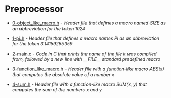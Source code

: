 # Preprocessor

- [0-object_like_macro.h](https://github.com/KristiSeraj/holbertonschool-low_level_programming/blob/main/0x0D-preprocessor/0-object_like_macro.h) -
*Header file that defines a macro named SIZE as an abbreviation for the token 1024*

- [1-pi.h](https://github.com/KristiSeraj/holbertonschool-low_level_programming/blob/main/0x0D-preprocessor/1-pi.h) -
*Header file that defines a macro names PI as an abbreviation for the token 3.14159265359*

- [2-main.c](https://github.com/KristiSeraj/holbertonschool-low_level_programming/blob/main/0x0D-preprocessor/2-main.c) -
*Code in C that prints the name of the file it was compiled from, followed by a new line with \_\_FILE\_\_ standard predefined macro*

- [3-function_like_macro.h](https://github.com/KristiSeraj/holbertonschool-low_level_programming/blob/main/0x0D-preprocessor/3-function_like_macro.h) -
*Header file with a function-like macro ABS(x) that computes the absolute value of a number x*

- [4-sum.h](https://github.com/KristiSeraj/holbertonschool-low_level_programming/blob/main/0x0D-preprocessor/4-sum.h) -
*Header file with a function-like macro SUM(x, y) that computes the sum of the numbers x and y*
